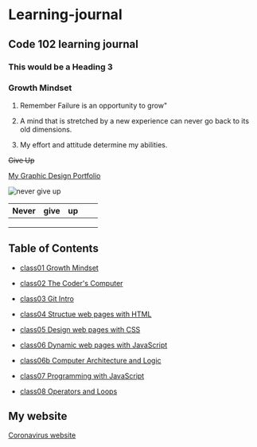 # Learning-journal
## Code 102 learning journal
### This would be a Heading 3

### Growth Mindset

1. Remember Failure is an opportunity to grow"

2. A mind that is stretched by a new experience can never go back to its old dimensions.

3. My effort and attitude determine my abilities.

~~Give Up~~

[My Graphic Design Portfolio](https://ghostboyjones.com/)

![never give up](https://tshirt-factory.com/images/detailed/16/Never-Give-Up-T-shirt-design-16587.jpg)


| Never  | give  | up  |   |   |
|---|---|---|---|---|
|   |   |   |   |   |
|   |   |   |   |   |
|   |   |   |   |   |

## Table of Contents
- [class01 Growth Mindset](LearningMarkdownGrowthMindset.md)

- [class02 The Coder's Computer](TheCodersComputer.md)

- [class03 Git Intro](Gitintro.md)

- [class04 Structue web pages with HTML](htmlprocessanddesign.md)

- [class05 Design web pages with CSS](cssintroandcolor.md)

- [class06 Dynamic web pages with JavaScript](dynamicwebpagejavascript.md)

- [class06b Computer Architecture and Logic](LearningMarkdownGrowthMindset.md)

- [class07 Programming with JavaScript](programmingwithjavascript.md)

- [class08 Operators and Loops](Operatorsandloops.md)

## My website

[Coronavirus website](https://tekthree.github.io/Htmlfirstproject1/)

